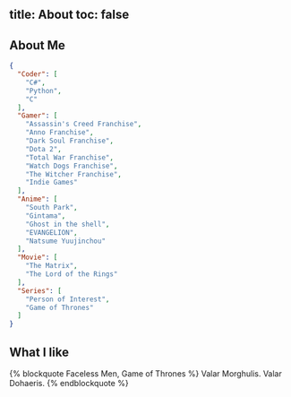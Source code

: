 title: About
toc: false
---

## About Me

```json
{
  "Coder": [
    "C#",
    "Python",
    "C"
  ],
  "Gamer": [
    "Assassin's Creed Franchise",
    "Anno Franchise",
    "Dark Soul Franchise",
    "Dota 2",
    "Total War Franchise",
    "Watch Dogs Franchise",
    "The Witcher Franchise",
    "Indie Games"
  ],
  "Anime": [
    "South Park",
    "Gintama",
    "Ghost in the shell",
    "EVANGELION",
    "Natsume Yuujinchou"
  ],
  "Movie": [
    "The Matrix",
    "The Lord of the Rings"
  ],
  "Series": [
    "Person of Interest",
    "Game of Thrones"
  ]
}
```

## What I like

{% blockquote Faceless Men, Game of Thrones %}
Valar Morghulis. Valar Dohaeris.
{% endblockquote %}
